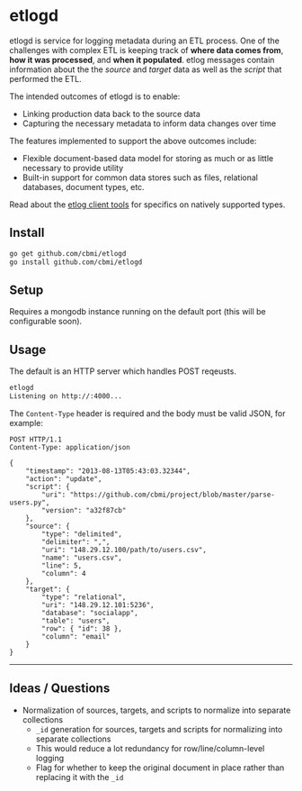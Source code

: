 # etlogd

etlogd is service for logging metadata during an ETL process. One of the challenges with complex ETL is keeping track of **where data comes from**, **how it was processed**, and **when it populated**. etlog messages contain information about the the _source_ and _target_ data as well as the _script_ that performed the ETL.

The intended outcomes of etlogd is to enable:

- Linking production data back to the source data
- Capturing the necessary metadata to inform data changes over time

The features implemented to support the above outcomes include:

- Flexible document-based data model for storing as much or as little necessary to provide utility
- Built-in support for common data stores such as files, relational databases, document types, etc.

Read about the [etlog client tools](https://github.com/cbmi/etlog/) for specifics on natively supported types.

## Install

```bash
go get github.com/cbmi/etlogd
go install github.com/cbmi/etlogd
```

## Setup

Requires a mongodb instance running on the default port (this will be configurable soon).

## Usage

The default is an HTTP server which handles POST reqeusts.

```bash
etlogd
Listening on http://:4000...
```

The `Content-Type` header is required and the body must be valid JSON, for example:

```
POST HTTP/1.1
Content-Type: application/json

{
    "timestamp": "2013-08-13T05:43:03.32344",
    "action": "update",
    "script": {
        "uri": "https://github.com/cbmi/project/blob/master/parse-users.py",
        "version": "a32f87cb"
    },
    "source": {
        "type": "delimited",
        "delimiter": ",",
        "uri": "148.29.12.100/path/to/users.csv",
        "name": "users.csv",
        "line": 5,
        "column": 4
    },
    "target": {
        "type": "relational",
        "uri": "148.29.12.101:5236",
        "database": "socialapp",
        "table": "users",
        "row": { "id": 38 },
        "column": "email"
    }
}
```

---

## Ideas / Questions

- Normalization of sources, targets, and scripts to normalize into separate collections
    - `_id` generation for sources, targets and scripts for normalizing into separate collections
    - This would reduce a lot redundancy for row/line/column-level logging
    - Flag for whether to keep the original document in place rather than replacing it with the `_id`
